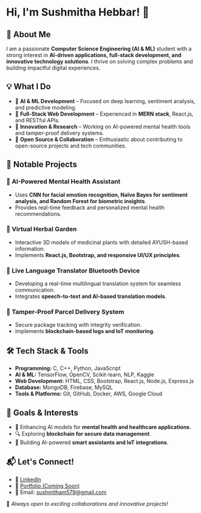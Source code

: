 # Hi, I'm Sushmitha Hebbar! 👋

## 🚀 About Me

I am a passionate **Computer Science Engineering (AI & ML)** student with a strong interest in **AI-driven applications, full-stack development, and innovative technology solutions**. I thrive on solving complex problems and building impactful digital experiences.

## 💡 What I Do

- 🔹 **AI & ML Development** – Focused on deep learning, sentiment analysis, and predictive modeling.
- 🔹 **Full-Stack Web Development** – Experienced in **MERN stack**, React.js, and RESTful APIs.
- 🔹 **Innovation & Research** – Working on AI-powered mental health tools and tamper-proof delivery systems.
- 🔹 **Open Source & Collaboration** – Enthusiastic about contributing to open-source projects and tech communities.

## 📌 Notable Projects

### 🔷 **AI-Powered Mental Health Assistant**

- Uses **CNN for facial emotion recognition, Naïve Bayes for sentiment analysis, and Random Forest for biometric insights**.
- Provides real-time feedback and personalized mental health recommendations.

### 🔷 **Virtual Herbal Garden**

- Interactive 3D models of medicinal plants with detailed AYUSH-based information.
- Implements **React.js, Bootstrap, and responsive UI/UX principles**.

### 🔷 **Live Language Translator Bluetooth Device**

- Developing a real-time multilingual translation system for seamless communication.
- Integrates **speech-to-text and AI-based translation models**.

### 🔷 **Tamper-Proof Parcel Delivery System**

- Secure package tracking with integrity verification.
- Implements **blockchain-based logs and IoT monitoring**.

## 🛠️ Tech Stack & Tools

- **Programming:** C, C++, Python, JavaScript
- **AI & ML:** TensorFlow, OpenCV, Scikit-learn, NLP, Kaggle
- **Web Development:** HTML, CSS, Bootstrap, React.js, Node.js, Express.js
- **Database:** MongoDB, Firebase, MySQL
- **Tools & Platforms:** Git, GitHub, Docker, AWS, Google Cloud

## 🎯 Goals & Interests

- 🌱 Enhancing AI models for **mental health and healthcare applications**.
- 🔍 Exploring **blockchain for secure data management**.
- 🚀 Building AI-powered **smart assistants and IoT integrations**.

## 📬 Let's Connect!

- 💼 [LinkedIn](https://www.linkedin.com/in/sushmitha-61978526a)
- 📝 [Portfolio (Coming Soon)](https://github.com/sushmithaHebbar)
- 📧 Email: [sushmitham579@gmail.com](mailto\:sushmitham579@gmail.com)

🚀 *Always open to exciting collaborations and innovative projects!*

